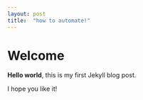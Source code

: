```yaml
---
layout: post
title:  "how to automate!"
---
```


# Welcome

**Hello world**, this is my first Jekyll blog post.

I hope you like it!
